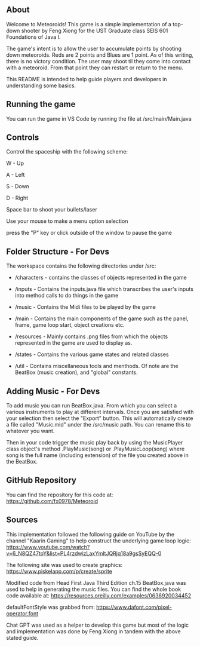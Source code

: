## About
Welcome to Meteoroids! This game is a simple implementation of a top-down shooter by Feng Xiong for the UST Graduate class SEIS 601 Foundations of Java I.

The game's intent is to allow the user to accumulate points by shooting down meteoroids. Reds are 2 points and Blues are 1 point. As of this writing, there is no victory condition. The user may shoot til they come into contact with a meteoroid. From that point they can restart or return to the menu.

This README is intended to help guide players and developers in understanding some basics.

## Running the game
You can run the game in VS Code by running the file at /src/main/Main.java

## Controls
Control the spaceship with the following scheme:

W - Up

A - Left

S - Down

D - Right

Space bar to shoot your bullets/laser

Use your mouse to make a menu option selection

press the "P" key or click outside of the window to pause the game

## Folder Structure - For Devs

The workspace contains the following directories under /src:
 - /characters - contains the classes of objects represented in the game

 - /inputs - Contains the inputs.java file which transcribes the user's inputs into method calls to do things in the game

 - /music - Contains the Midi files to be played by the game

 - /main - Contains the main components of the game such as the panel, frame, game loop start, object creations etc.

 - /resources - Mainly contains .png files from which the objects represented in the game are used to display as.

 - /states - Contains the various game states and related classes

 - /util - Contains miscellaneous tools and menthods. Of note are the BeatBox (music creation), and "global" constants.

## Adding Music - For Devs
To add music you can run BeatBox.java. From which you can select a various instruments to play at different intervals. Once you are satisfied with your selection then select the "Export" button. This will automatically create a file called "Music.mid" under the /src/music path. You can rename this to whatever you want.

Then in your code trigger the music play back by using the MusicPlayer class object's method .PlayMusic(song) or .PlayMusicLoop(song) where song is the full name (including extension) of the file you created above in the BeatBox.

## GitHub Repository
You can find the repository for this code at: https://github.com/fx0978/Meteoroid

## Sources
This implementation followed the following guide on YouTube by the channel "Kaarin Gaming" to help construct the underlying game loop logic:
https://www.youtube.com/watch?v=6_N8QZ47toY&list=PL4rzdwizLaxYmltJQRjq18a9gsSyEQQ-0

The following site was used to create graphics:
https://www.piskelapp.com/p/create/sprite

Modified code from Head First Java Third Edition ch.15 BeatBox.java was used to help in generating the music files. You can find the whole book code available at: https://resources.oreilly.com/examples/0636920034452

defaultFontStyle was grabbed from: https://www.dafont.com/pixel-operator.font

Chat GPT was used as a helper to develop this game but most of the logic and implementation was done by Feng Xiong in tandem with the above stated guide.